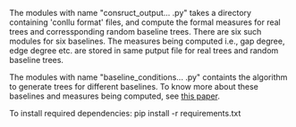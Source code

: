 The modules with name "consruct_output... .py" takes a directory containing 'conllu format' files, and compute the formal measures for real trees and corressponding random baseline trees. There are six such modules for six baselines. The measures being computed i.e., gap degree, edge degree etc. are stored in same putput file for real trees and random baseline trees.

The modules with name "baseline_conditions... .py" containts the algorithm to generate trees for different baselines. To know more about these baselines and measures being computed, see <a href="https://www.aclweb.org/anthology/W19-7802.pdf">this paper</a>. 

To install required dependencies: pip install -r requirements.txt
